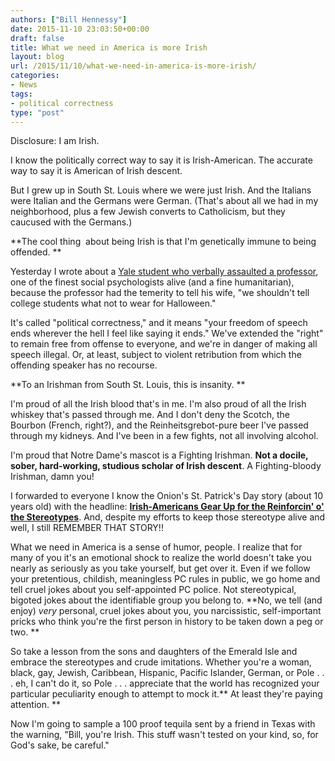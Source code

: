 ```yaml
---
authors: ["Bill Hennessy"]
date: 2015-11-10 23:03:50+00:00
draft: false
title: What we need in America is more Irish
layout: blog
url: /2015/11/10/what-we-need-in-america-is-more-irish/
categories:
- News
tags:
- political correctness
type: "post"
---
```


Disclosure: I am Irish.

I know the politically correct way to say it is Irish-American. The accurate way to say it is American of Irish descent.

But I grew up in South St. Louis where we were just Irish. And the Italians were Italian and the Germans were German. (That's about all we had in my neighborhood, plus a few Jewish converts to Catholicism, but they caucused with the Germans.)

**The cool thing  about being Irish is that I'm genetically immune to being offended. **

Yesterday I wrote about a [Yale student who verbally assaulted a professor](https://hennessysview.com/2015/11/10/hysterical-yale-student-embarrasses-herself-on-video/), one of the finest social psychologists alive (and a fine humanitarian), because the professor had the temerity to tell his wife, "we shouldn't tell college students what not to wear for Halloween."

It's called "political correctness," and it means "your freedom of speech ends wherever the hell I feel like saying it ends." We've extended the "right" to remain free from offense to everyone, and we're in danger of making all speech illegal. Or, at least, subject to violent retribution from which the offending speaker has no recourse.

**To an Irishman from South St. Louis, this is insanity. **

I'm proud of all the Irish blood that's in me. I'm also proud of all the Irish whiskey that's passed through me. And I don't deny the Scotch, the Bourbon (French, right?), and the Reinheitsgrebot-pure beer I've passed through my kidneys. And I've been in a few fights, not all involving alcohol.

I'm proud that Notre Dame's mascot is a Fighting Irishman. **Not a docile, sober, hard-working, studious scholar of Irish descent**. A Fighting-bloody Irishman, damn you!

I forwarded to everyone I know the Onion's St. Patrick's Day story (about 10 years old) with the headline: **[Irish-Americans Gear Up for the Reinforcin' o' the Stereotypes](https://www.theonion.com/graphic/irish-americans-gear-up-for-the-reinforcin-o-the-s-9200)**. And, despite my efforts to keep those stereotype alive and well, I still REMEMBER THAT STORY!!

What we need in America is a sense of humor, people. I realize that for many of you it's an emotional shock to realize the world doesn't take you nearly as seriously as you take yourself, but get over it. Even if we follow your pretentious, childish, meaningless PC rules in public, we go home and tell cruel jokes about you self-appointed PC police. Not stereotypical, bigoted jokes about the identifiable group you belong to. **No, we tell (and enjoy) _very_ personal, cruel jokes about you, you narcissistic, self-important pricks who think you're the first person in history to be taken down a peg or two. **

So take a lesson from the sons and daughters of the Emerald Isle and embrace the stereotypes and crude imitations. Whether you're a woman, black, gay, Jewish, Caribbean, Hispanic, Pacific Islander, German, or Pole . . . eh, I can't do it, so Pole . . . appreciate that the world has recognized your particular peculiarity enough to attempt to mock it.** At least they're paying attention. **

Now I'm going to sample a 100 proof tequila sent by a friend in Texas with the warning, "Bill, you're Irish. This stuff wasn't tested on your kind, so, for God's sake, be careful."


